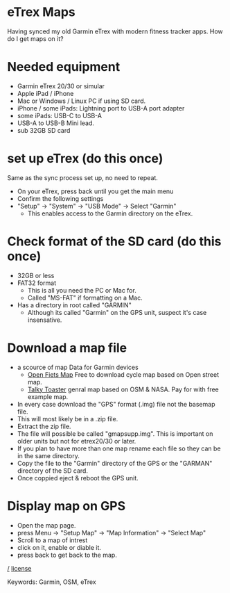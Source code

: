 eTrex Maps
===
Having synced my old Garmin eTrex with modern fitness tracker apps. How do I get maps on it?

# Needed equipment
* Garmin eTrex 20/30 or simular 
* Apple iPad / iPhone
* Mac or Windows / Linux PC if using SD card.
* iPhone / some iPads: Lightning port to USB-A port adapter
* some iPads: USB-C to USB-A
* USB-A to USB-B Mini lead.
* sub 32GB SD card

# set up eTrex (do this once)
Same as the sync process set up, no need to repeat.
* On your eTrex, press back until you get the main menu
* Confirm the following settings 
* "Setup" -> "System" -> "USB Mode" -> Select "Garmin"
  * This enables access to the Garmin directory on the eTrex.

# Check format of the SD card (do this once)
* 32GB or less
* FAT32 format
  * This is all you need the PC or Mac for.
  * Called "MS-FAT" if formatting on a Mac.
* Has a directory in root called "GARMIN" 
  * Although its called "Garmin" on the GPS unit, suspect it's case insensative.

# Download a map file
* a scource of map Data for Garmin devices
  * [Open Fiets Map](https://www.openfietsmap.nl/) Free to download cycle map based on Open street map.
  * [Talky Toaster](https://shop.talkytoaster.me.uk/maps) genral map based on OSM & NASA. Pay for with free example map.
* In every case download the "GPS" format (.img) file not the basemap file.
* This will most likely be in a .zip file.
* Extract the zip file.
* The file will possible be called "gmapsupp.img". This is important on older units but not for etrex20/30 or later.
* If you plan to have more than one map rename each file so they can be in the same directory.
* Copy the file to the "Garmin" directory of the GPS or the "GARMAN" directory of the SD card.
* Once coppied eject & reboot the GPS unit.

# Display map on GPS
* Open the map page.
* press Menu -> "Setup Map" -> "Map Information" -> "Select Map"
* Scroll to a map of intrest
* click on it, enable or diable it.
* press back to get back to the map.

[/](/)
[license](/LICENSE)

Keywords: Garmin, OSM, eTrex